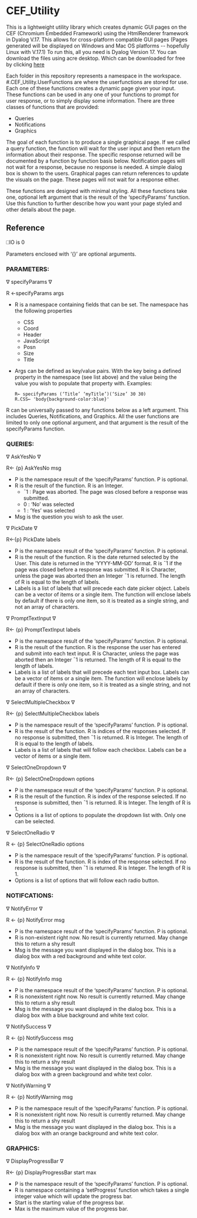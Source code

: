# CEF_Utility
This is a lightweight utility library which creates dynamic GUI pages on the CEF (Chromium Embedded Framework) using the HtmlRenderer framework in Dyalog V.17. This allows for cross-platform compatible GUI pages (Pages generated will be displayed on Windows and Mac OS platforms -- hopefully Linux with V.17.1) To run this, all you need is Dyalog Version 17. You can download the files using acre desktop. Which can be downloaded for free by clicking [here](https://github.com/the-carlisle-group/Acre-Desktop/releases/tag/v5.0.0.074) 

Each folder in this repository represents a namespace in the workspace. #.CEF_Utility.UserFunctions are where the userfunctions are stored for use. Each one of these functions creates a dynamic page given your input. These functions can be used in any one of your functions to prompt for user response, or to simply display some information. There are three classes of functions that are provided:

  * Queries
  * Notifications
  * Graphics
  
  
The goal of each function is to produce a single graphical page. If we called a query function, the function will wait for the user input and then return the information about their response. The specific response returned will be documented by a function by function basis below. Notification pages will not wait for a response, because no response is needed. A simple dialog box is shown to the users. Graphical pages can return references to update the visuals on the page. These pages will not wait for a response either. 

These functions are designed with minimal styling. All these functions take one, optional left argument that is the result of the ‘specifyParams’ function. Use this function to further describe how you want your page styled and other details about the page. 

## Reference

⎕IO is 0 

Parameters enclosed with ‘{}’ are optional arguments.

### PARAMETERS:

∇ specifyParams ∇

R ←specifyParams args

- R is a namespace containing fields that can be set. The namespace has the following properties
	-	CSS
	-	Coord
	-	Header
	-	JavaScript
	-	Posn
	-	Size
	-	Title

- Args can be defined as key/value pairs. With the key being a defined property in the namespace (see list above) and the value being the value you wish to populate that property with. Examples:

      R← specifyParams (‘Title’ ‘myTitle’)(‘Size’ 30 30)
      R.CSS← 'body{background-color:blue}'
      
R can be universally passed to any functions below as a left argument. This includes Queries, Notifications, and Graphics. All the user functions are limited to only one optional argument, and that argument is the result of the specifyParams function. 

### QUERIES:

∇ AskYesNo ∇

R← {p} AskYesNo msg

- P is the namespace result of the ‘specifyParams’ function. P is optional. 
- R is the result of the function. R is an Integer. 
  - ¯1 : Page was aborted. The page was closed before a response was submitted. 
  -  0 : ‘No’ was selected
  -  1 : ‘Yes’ was selected
- Msg is the question you wish to ask the user. 

∇ PickDate ∇

R←{p} PickDate labels

- P is the namespace result of the ‘specifyParams’ function. P is optional.  
- R is the result of the function. R is the date returned selected by the User. This date is returned in the 'YYYY-MM-DD' format. R is ¯1 if the page was closed before a response was submitted. R is Character, unless the page was aborted then an Integer ¯1 is returned.  The length of R is equal to the length of labels. 
- Labels is a list of labels that will precede each date picker object. Labels can be a vector of items or a single item. The function will enclose labels by default if there is only one item, so it is treated as a single string, and not an array of characters. 

∇ PromptTextInput ∇

R← {p} PromptTextInput labels

- P is the namespace result of the ‘specifyParams’ function. P is optional. 
- R is the result of the function. R is the response the user has entered and submit into each text input. R is Character, unless the page was aborted then an Integer ¯1 is returned. The length of R is equal to the length of labels.
- Labels is a list of labels that will precede each text input box. Labels can be a vector of items or a single item. The function will enclose labels by default if there is only one item, so it is treated as a single string, and not an array of characters. 

∇ SelectMultipleCheckbox ∇

R← {p} SelectMultipleCheckbox labels
- P is the namespace result of the ‘specifyParams’ function. P is optional. 
- R is the result of the function. R is indices of the responses selected. If no response is submitted, then ¯1 is returned. R is Integer.  The length of R is equal to the length of labels.
- Labels is a list of labels that will follow each checkbox. Labels can be a vector of items or a single item. 

∇ SelectOneDropdown ∇

R← {p} SelectOneDropdown options	
- P is the namespace result of the ‘specifyParams’ function. P is optional. 
- R is the result of the function. R is index of the response selected. If no response is submitted, then ¯1 is returned. R is Integer.  The length of R is 1. 
- Options is a list of options to populate the dropdown list with. Only one can be selected.

∇ SelectOneRadio ∇ 

R ← {p} SelectOneRadio options
- P is the namespace result of the ‘specifyParams’ function. P is optional. 
- R is the result of the function. R is index of the response selected. If no response is submitted, then ¯1 is returned. R is Integer.  The length of R is 1. 
- Options is a list of options that will follow each radio button.

### NOTIFCATIONS:

∇ NotifyError ∇ 

R ← {p} NotifyError msg
- P is the namespace result of the ‘specifyParams’ function. P is optional. 
- R is non-existent right now. No result is currently returned. May change this to return a shy result 
- Msg is the message you want displayed in the dialog box. This is a dialog box with a red background and white text color. 

∇ NotifyInfo ∇

R ← {p} NotifyInfo msg

- P is the namespace result of the ‘specifyParams’ function. P is optional.  
- R is nonexistent right now. No result is currently returned. May change this to return a shy result 
- Msg is the message you want displayed in the dialog box. This is a dialog box with a blue background and white text color. 

∇ NotifySuccess ∇

R ← {p} NotifySuccess msg
  * P is the namespace result of the ‘specifyParams’ function. P is optional.  
  * R is nonexistent right now. No result is currently returned. May change this to return a shy result 
  * Msg is the message you want displayed in the dialog box. This is a dialog box with a green background and white text color. 

∇ NotifyWarning ∇

R ← {p} NotifyWarning msg

- P is the namespace result of the ‘specifyParams’ function. P is optional.  
- R is nonexistent right now. No result is currently returned. May change this to return a shy result 
- Msg is the message you want displayed in the dialog box. This is a dialog box with an orange background and white text color. 

### GRAPHICS:

∇ DisplayProgressBar ∇

R← {p} DisplayProgressBar start max

- P is the namespace result of the ‘specifyParams’ function. P is optional. 
- R is namespace containing a ‘setProgress’ function which takes a single integer value which will update the progress bar. 
- Start is the starting value of the progress bar.
- Max is the maximum value of the progress bar. 
